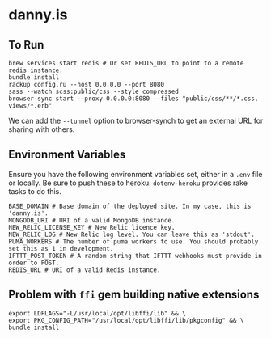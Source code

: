 # danny.is

## To Run

```shell
brew services start redis # Or set REDIS_URL to point to a remote redis instance.
bundle install
rackup config.ru --host 0.0.0.0 --port 8080
sass --watch scss:public/css --style compressed
browser-sync start --proxy 0.0.0.0:8080 --files "public/css/**/*.css, views/*.erb"
```

We can add the `--tunnel` option to browser-synch to get an external URL for sharing with others.

## Environment Variables

Ensure you have the following environment variables set, either in a `.env` file or locally. Be sure to push these to heroku. `dotenv-heroku` provides rake tasks to do this.

```shell
BASE_DOMAIN # Base domain of the deployed site. In my case, this is 'danny.is'.
MONGODB_URI # URI of a valid MongoDB instance.
NEW_RELIC_LICENSE_KEY # New Relic licence key.
NEW_RELIC_LOG # New Relic log level. You can leave this as 'stdout'.
PUMA_WORKERS # The number of puma workers to use. You should probably set this as 1 in development.
IFTTT_POST_TOKEN # A random string that IFTTT webhooks must provide in order to POST.
REDIS_URL # URI of a valid Redis instance.
```

## Problem with `ffi` gem building native extensions

```
export LDFLAGS="-L/usr/local/opt/libffi/lib" && \
export PKG_CONFIG_PATH="/usr/local/opt/libffi/lib/pkgconfig" && \
bundle install
```
